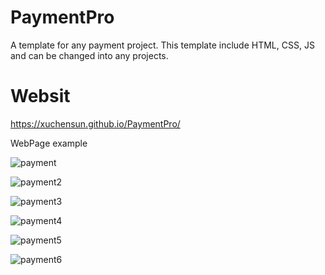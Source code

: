 # PaymentPro
A template for any payment project. This template include HTML, CSS, JS and can be changed into any projects.


# Websit
https://xuchensun.github.io/PaymentPro/

WebPage example

![payment](https://github.com/user-attachments/assets/baab280f-f9fb-4fd0-a685-1e2cf32612bd)

![payment2](https://github.com/user-attachments/assets/19c34cd5-66f7-4e9b-98ea-ee2d6c4128ab)

![payment3](https://github.com/user-attachments/assets/b9518621-bac4-4eb8-b2e0-d0fedf815999)

![payment4](https://github.com/user-attachments/assets/7132d741-8b54-4b5c-aa5c-86c9a194efc9)

![payment5](https://github.com/user-attachments/assets/53d19568-7abd-4e32-9017-a0b4994d3c3a)

![payment6](https://github.com/user-attachments/assets/b1bcac90-eb4e-4a17-bc0d-87b9e07fded7)












